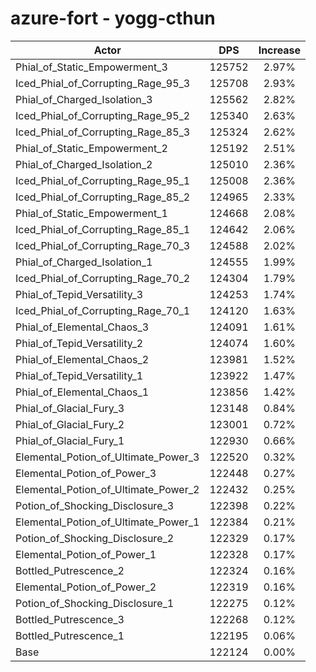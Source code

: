 # azure-fort - yogg-cthun
| Actor | DPS | Increase |
|---|:---:|:---:|
|Phial_of_Static_Empowerment_3|125752|2.97%|
|Iced_Phial_of_Corrupting_Rage_95_3|125708|2.93%|
|Phial_of_Charged_Isolation_3|125562|2.82%|
|Iced_Phial_of_Corrupting_Rage_95_2|125340|2.63%|
|Iced_Phial_of_Corrupting_Rage_85_3|125324|2.62%|
|Phial_of_Static_Empowerment_2|125192|2.51%|
|Phial_of_Charged_Isolation_2|125010|2.36%|
|Iced_Phial_of_Corrupting_Rage_95_1|125008|2.36%|
|Iced_Phial_of_Corrupting_Rage_85_2|124965|2.33%|
|Phial_of_Static_Empowerment_1|124668|2.08%|
|Iced_Phial_of_Corrupting_Rage_85_1|124642|2.06%|
|Iced_Phial_of_Corrupting_Rage_70_3|124588|2.02%|
|Phial_of_Charged_Isolation_1|124555|1.99%|
|Iced_Phial_of_Corrupting_Rage_70_2|124304|1.79%|
|Phial_of_Tepid_Versatility_3|124253|1.74%|
|Iced_Phial_of_Corrupting_Rage_70_1|124120|1.63%|
|Phial_of_Elemental_Chaos_3|124091|1.61%|
|Phial_of_Tepid_Versatility_2|124074|1.60%|
|Phial_of_Elemental_Chaos_2|123981|1.52%|
|Phial_of_Tepid_Versatility_1|123922|1.47%|
|Phial_of_Elemental_Chaos_1|123856|1.42%|
|Phial_of_Glacial_Fury_3|123148|0.84%|
|Phial_of_Glacial_Fury_2|123001|0.72%|
|Phial_of_Glacial_Fury_1|122930|0.66%|
|Elemental_Potion_of_Ultimate_Power_3|122520|0.32%|
|Elemental_Potion_of_Power_3|122448|0.27%|
|Elemental_Potion_of_Ultimate_Power_2|122432|0.25%|
|Potion_of_Shocking_Disclosure_3|122398|0.22%|
|Elemental_Potion_of_Ultimate_Power_1|122384|0.21%|
|Potion_of_Shocking_Disclosure_2|122329|0.17%|
|Elemental_Potion_of_Power_1|122328|0.17%|
|Bottled_Putrescence_2|122324|0.16%|
|Elemental_Potion_of_Power_2|122319|0.16%|
|Potion_of_Shocking_Disclosure_1|122275|0.12%|
|Bottled_Putrescence_3|122268|0.12%|
|Bottled_Putrescence_1|122195|0.06%|
|Base|122124|0.00%|
